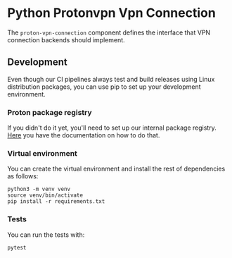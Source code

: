 # Python Protonvpn Vpn Connection

The `proton-vpn-connection` component defines the interface that VPN connection backends should implement.

## Development

Even though our CI pipelines always test and build releases using Linux distribution packages,
you can use pip to set up your development environment.

### Proton package registry

If you didn't do it yet, you'll need to set up our internal package registry.
[Here](https://gitlab.protontech.ch/help/user/packages/pypi_repository/index.md#authenticate-to-access-packages-within-a-group)
you have the documentation on how to do that.

### Virtual environment

You can create the virtual environment and install the rest of dependencies as follows:

```shell
python3 -m venv venv
source venv/bin/activate
pip install -r requirements.txt
```

### Tests

You can run the tests with:

```shell
pytest
```
